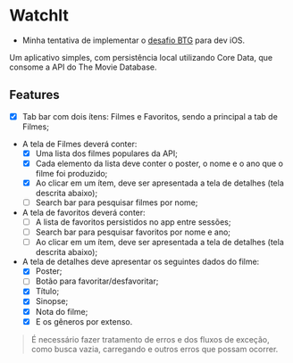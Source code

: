 # WatchIt

- Minha tentativa de implementar o [desafio BTG](https://github.com/btgpactualdigitaldev/iOS-challenge-BTG#desafio-btg-ios) para dev iOS.

Um aplicativo simples, com persistência local utilizando Core Data, que consome a API do The Movie Database.

## Features

- [x] Tab bar com dois ítens: Filmes e Favoritos, sendo a principal a tab de Filmes;

- A tela de Filmes deverá conter:
    - [x] Uma lista dos filmes populares da API;
    - [x] Cada elemento da lista deve conter o poster, o nome e o ano que o filme foi produzido;
    - [x] Ao clicar em um ítem, deve ser apresentada a tela de detalhes (tela descrita abaixo);
    - [ ] Search bar para pesquisar filmes por nome;

- A tela de favoritos deverá conter:
    - [ ] A lista de favoritos persistidos no app entre sessões;
    - [ ] Search bar para pesquisar favoritos por nome e ano;
    - [ ] Ao clicar em um ítem, deve ser apresentada a tela de detalhes (tela descrita abaixo);

- A tela de detalhes deve apresentar os seguintes dados do filme:
    - [x] Poster;
    - [ ] Botão para favoritar/desfavoritar;
    - [x] Título;
    - [x] Sinopse;
    - [x] Nota do filme;
    - [x] E os gêneros por extenso.

> É necessário fazer tratamento de erros e dos fluxos de exceção, como busca vazia, carregando e outros erros que possam ocorrer.
